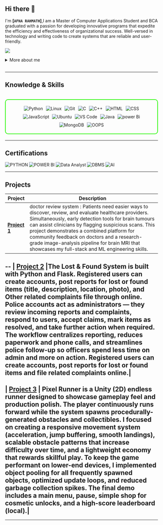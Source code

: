 ## Hi there 👋

I'm **[`AFNA RAHMATH`]**,I am a Master of Computer Applications Student and BCA graduated with a passion for developing innovative programs that expedite the efficiency and effectiveness of organizational success. Well-versed in technology and writing code to create systems that are reliable and user-friendly.


<a href="https://linkedin.com/scratch"><img src="https://img.shields.io/badge/-LinkedIn-0072b1?&style=for-the-badge&logo=linkedin&logoColor=white" /></a>


<details>
  <summary>More about me</summary>

- **Name**: Afna Rahmath
- **From**: India /Kerala
- **MCA student** | **BCA Graduated** | **Plustwo(computer Science)**
- **Open to work as Software developer , Cybersecurity Analyst , Data Analyst , UI/UX Designer**
- **ONLY REMOTE WORK(WORK FROM HOME)**

</details>
<br>

---

<h2 id="knowledge_skills" align=''> Knowledge & Skills </h2>

<br>

<div style="border: 2px solid #22F700; border-radius: 10px; padding: 20px; margin-bottom: 20px;">
  <div align="left" style="display: flex; flex-wrap: wrap; justify-content: center; gap: 10px;">
      <img src="https://img.shields.io/badge/Python-3776AB?style=for-the-badge&logo=python&color=000000" alt="Python" />
      <img src="https://img.shields.io/badge/Linux-FCC624?style=for-the-badge&logo=linux&color=000000" alt="Linux" />
      <img src="https://img.shields.io/badge/Git-F05032?style=for-the-badge&logo=git&color=000000" alt="Git" />
      <img src="https://img.shields.io/badge/C-00599C?style=for-the-badge&logo=c&color=000000" alt="C" />
      <img src="https://img.shields.io/badge/C%2B%2B-F34B7F?style=for-the-badge&logo=c%2B%2B&color=000000" alt="C++" />
      <img src="https://img.shields.io/badge/HTML5-5D4B6C?style=for-the-badge&logo=html5&color=000000" alt="HTML" />
      <img src="https://img.shields.io/badge/CSS3-2965F1?style=for-the-badge&logo=css3&color=000000" alt="CSS" />
      <img src="https://img.shields.io/badge/JavaScript-F7DF1E?style=for-the-badge&logo=javascript&color=000000" alt="JavaScript" />
      <img src="https://img.shields.io/badge/Ubuntu-E95420?style=for-the-badge&logo=ubuntu&color=000000" alt="Ubuntu" />
      <img src="https://img.shields.io/badge/VS_Code-007ACC?style=for-the-badge&logo=visual-studio-code&color=000000" alt="VS Code" />
      <img src="https://img.shields.io/badge/Java-007396?style=for-the-badge&logo=java&color=000000" alt="Java" />
      <img src="https://img.shields.io/badge/Java-007396?style=for-the-badge&logo=java&color=000000" alt="power Bi" />
      <img src="https://img.shields.io/badge/Java-007396?style=for-the-badge&logo=java&color=000000" alt="MongoDB" />
      <img src="https://img.shields.io/badge/Java-007396?style=for-the-badge&logo=java&color=000000" alt="OOPS" />
    
  </div>
</div>

---
<h2 id="Certifications" align=''> Certifications </h2>

<div>
<img src="https://img.shields.io/badge/CompTIA_Security%2B-Certified-red?style=for-the-badge&color=000000" alt="PYTHON" />
<img src="https://img.shields.io/badge/CEH-Certified_Ethical_Hacker-blue?style=for-the-badge&logo=ec-council&color=000000" alt="POWER BI" />
<img src="https://img.shields.io/badge/CEH-Certified_Ethical_Hacker-blue?style=for-the-badge&logo=ec-council&color=000000" alt="Data Analyst" />
<img src="https://img.shields.io/badge/CEH-Certified_Ethical_Hacker-blue?style=for-the-badge&logo=ec-council&color=000000" alt="DBMS" />
<img src="https://img.shields.io/badge/CEH-Certified_Ethical_Hacker-blue?style=for-the-badge&logo=ec-council&color=000000" alt="AI" />

</div>

---

<h2 id="Projects" align=''> Projects </h2>


| **Project**      | **Description**                                                                                  |
|-------------------|--------------------------------------------------------------------------------------------------|
| **[Project 1](https://github.com/)** |doctor review system : Patients need easier ways to discover, review, and evaluate healthcare providers. Simultaneously, early detection tools for brain tumours can assist clinicians by flagging suspicious scans. This project demonstrates a combined platform for community feedback on doctors and a research-grade image-analysis pipeline for brain MRI that showcases my full-stack and ML engineering skills.|
--
| **[Project 2](https://github.com/)**    |The Lost & Found System is built with Python and Flask. Registered users can create accounts, post reports for lost or found items (title, description, location, photo), and Other related complaints file through online. Police accounts act as administrators — they review incoming reports and complaints, respond to users, accept claims, mark items as resolved, and take further action when required. The workflow centralizes reporting, reduces paperwork and phone calls, and streamlines police follow-up so officers spend less time on admin and more on action. Registered users can create accounts, post reports for lost or found items and file related complaints online.|
--
| **[Project 3](https://github.com/)** | Pixel Runner is a Unity (2D) endless runner designed to showcase gameplay feel and production polish. The player continuously runs forward while the system spawns procedurally-generated obstacles and collectibles. I focused on creating a responsive movement system (acceleration, jump buffering, smooth landings), scalable obstacle patterns that increase difficulty over time, and a lightweight economy that rewards skillful play. To keep the game performant on lower-end devices, I implemented object pooling for all frequently spawned objects, optimized update loops, and reduced garbage collection spikes. The final demo includes a main menu, pause, simple shop for cosmetic unlocks, and a high-score leaderboard (local).|
--
---
